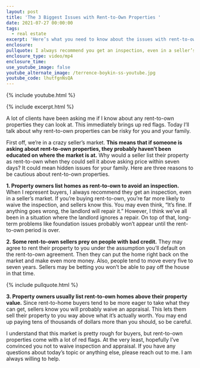 ```yaml
---
layout: post
title: 'The 3 Biggest Issues with Rent-to-Own Properties '
date: 2021-07-27 00:00:00
tags:
  - real estate
excerpt: 'Here’s what you need to know about the issues with rent-to-own properties. '
enclosure:
pullquote: I always recommend you get an inspection, even in a seller’s market.
enclosure_type: video/mp4
enclosure_time:
use_youtube_image: false
youtube_alternate_image: /terrence-boykin-ss-youtube.jpg
youtube_code: lhutfgnNsQA
---
```

{% include youtube.html %}

{% include excerpt.html %}

A lot of clients have been asking me if I know about any rent-to-own properties they can look at. This immediately brings up red flags. Today I’ll talk about why rent-to-own properties can be risky for you and your family.

First off, we’re in a crazy seller’s market. **This means that if someone is asking about rent-to-own properties, they probably haven’t been educated on where the market is at.** Why would a seller list their property as rent-to-own when they could sell it above asking price within seven days? It could mean hidden issues for your family. Here are three reasons to be cautious about rent-to-own properties.&nbsp;

**1\. Property owners list homes as rent-to-own to avoid an inspection.** When I represent buyers, I always recommend they get an inspection, even in a seller’s market. If you’re buying rent-to-own, you’re far more likely to waive the inspection, and sellers know this. You may even think, “It’s fine. If anything goes wrong, the landlord will repair it.” However, I think we’ve all been in a situation where the landlord ignores a repair. On top of that, long-term problems like foundation issues probably won’t appear until the rent-to-own period is over.&nbsp;

**2\. Some rent-to-own sellers prey on people with bad credit.** They may agree to rent their property to you under the assumption you’ll default on the rent-to-own agreement. Then they can put the home right back on the market and make even more money. Also, people tend to move every five to seven years. Sellers may be betting you won’t be able to pay off the house in that time.&nbsp;

{% include pullquote.html %}

**3\. Property owners usually list rent-to-own homes above their property value.** Since rent-to-home buyers tend to be more eager to take what they can get, sellers know you will probably waive an appraisal. This lets them sell their property to you way above what it’s actually worth. You may end up paying tens of thousands of dollars more than you should, so be careful.&nbsp;

I understand that this market is pretty rough for buyers, but rent-to-own properties come with a lot of red flags. At the very least, hopefully I’ve convinced you not to waive inspection and appraisal. If you have any questions about today’s topic or anything else, please reach out to me. I am always willing to help.&nbsp;
